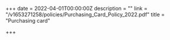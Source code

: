 +++
date = 2022-04-01T00:00:00Z
description = ""
link = "/v1653271258/policies/Purchasing_Card_Policy_2022.pdf"
title = "Purchasing card"

+++
